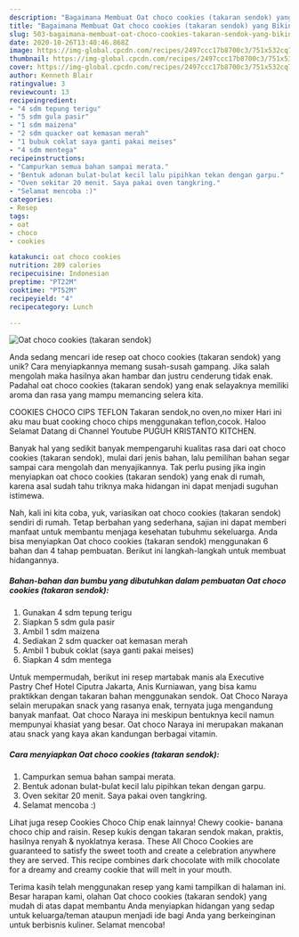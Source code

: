 ```yaml
---
description: "Bagaimana Membuat Oat choco cookies (takaran sendok) yang Bikin Ngiler"
title: "Bagaimana Membuat Oat choco cookies (takaran sendok) yang Bikin Ngiler"
slug: 503-bagaimana-membuat-oat-choco-cookies-takaran-sendok-yang-bikin-ngiler
date: 2020-10-26T13:40:46.868Z
image: https://img-global.cpcdn.com/recipes/2497ccc17b8700c3/751x532cq70/oat-choco-cookies-takaran-sendok-foto-resep-utama.jpg
thumbnail: https://img-global.cpcdn.com/recipes/2497ccc17b8700c3/751x532cq70/oat-choco-cookies-takaran-sendok-foto-resep-utama.jpg
cover: https://img-global.cpcdn.com/recipes/2497ccc17b8700c3/751x532cq70/oat-choco-cookies-takaran-sendok-foto-resep-utama.jpg
author: Kenneth Blair
ratingvalue: 3
reviewcount: 13
recipeingredient:
- "4 sdm tepung terigu"
- "5 sdm gula pasir"
- "1 sdm maizena"
- "2 sdm quacker oat kemasan merah"
- "1 bubuk coklat saya ganti pakai meises"
- "4 sdm mentega"
recipeinstructions:
- "Campurkan semua bahan sampai merata."
- "Bentuk adonan bulat-bulat kecil lalu pipihkan tekan dengan garpu."
- "Oven sekitar 20 menit. Saya pakai oven tangkring."
- "Selamat mencoba :)"
categories:
- Resep
tags:
- oat
- choco
- cookies

katakunci: oat choco cookies 
nutrition: 289 calories
recipecuisine: Indonesian
preptime: "PT22M"
cooktime: "PT52M"
recipeyield: "4"
recipecategory: Lunch

---
```



![Oat choco cookies (takaran sendok)](https://img-global.cpcdn.com/recipes/2497ccc17b8700c3/751x532cq70/oat-choco-cookies-takaran-sendok-foto-resep-utama.jpg)

Anda sedang mencari ide resep oat choco cookies (takaran sendok) yang unik? Cara menyiapkannya memang susah-susah gampang. Jika salah mengolah maka hasilnya akan hambar dan justru cenderung tidak enak. Padahal oat choco cookies (takaran sendok) yang enak selayaknya memiliki aroma dan rasa yang mampu memancing selera kita.

COOKIES CHOCO CIPS TEFLON Takaran sendok,no oven,no mixer Hari ini aku mau buat cooking choco chips menggunakan teflon,cocok. Haloo Selamat Datang di Channel Youtube PUGUH KRISTANTO KITCHEN.

Banyak hal yang sedikit banyak mempengaruhi kualitas rasa dari oat choco cookies (takaran sendok), mulai dari jenis bahan, lalu pemilihan bahan segar sampai cara mengolah dan menyajikannya. Tak perlu pusing jika ingin menyiapkan oat choco cookies (takaran sendok) yang enak di rumah, karena asal sudah tahu triknya maka hidangan ini dapat menjadi suguhan istimewa.


Nah, kali ini kita coba, yuk, variasikan oat choco cookies (takaran sendok) sendiri di rumah. Tetap berbahan yang sederhana, sajian ini dapat memberi manfaat untuk membantu menjaga kesehatan tubuhmu sekeluarga. Anda bisa menyiapkan Oat choco cookies (takaran sendok) menggunakan 6 bahan dan 4 tahap pembuatan. Berikut ini langkah-langkah untuk membuat hidangannya.

<!--inarticleads1-->

##### Bahan-bahan dan bumbu yang dibutuhkan dalam pembuatan Oat choco cookies (takaran sendok):

1. Gunakan 4 sdm tepung terigu
1. Siapkan 5 sdm gula pasir
1. Ambil 1 sdm maizena
1. Sediakan 2 sdm quacker oat kemasan merah
1. Ambil 1 bubuk coklat (saya ganti pakai meises)
1. Siapkan 4 sdm mentega


Untuk mempermudah, berikut ini resep martabak manis ala Executive Pastry Chef Hotel Ciputra Jakarta, Anis Kurniawan, yang bisa kamu praktikkan dengan takaran bahan menggunakan sendok. Oat Choco Naraya selain merupakan snack yang rasanya enak, ternyata juga mengandung banyak manfaat. Oat choco Naraya ini meskipun bentuknya kecil namun mempunyai khasiat yang besar. Oat choco Naraya ini merupakan makanan atau snack yang kaya akan kandungan berbagai vitamin. 

<!--inarticleads2-->

##### Cara menyiapkan Oat choco cookies (takaran sendok):

1. Campurkan semua bahan sampai merata.
1. Bentuk adonan bulat-bulat kecil lalu pipihkan tekan dengan garpu.
1. Oven sekitar 20 menit. Saya pakai oven tangkring.
1. Selamat mencoba :)


Lihat juga resep Cookies Choco Chip enak lainnya! Chewy cookie- banana choco chip and raisin. Resep kukis dengan takaran sendok makan, praktis, hasilnya renyah &amp; nyoklatnya kerasa. These All Choco Cookies are guaranteed to satisfy the sweet tooth and create a celebration anywhere they are served. This recipe combines dark chocolate with milk chocolate for a dreamy and creamy cookie that will melt in your mouth. 

Terima kasih telah menggunakan resep yang kami tampilkan di halaman ini. Besar harapan kami, olahan Oat choco cookies (takaran sendok) yang mudah di atas dapat membantu Anda menyiapkan hidangan yang sedap untuk keluarga/teman ataupun menjadi ide bagi Anda yang berkeinginan untuk berbisnis kuliner. Selamat mencoba!
